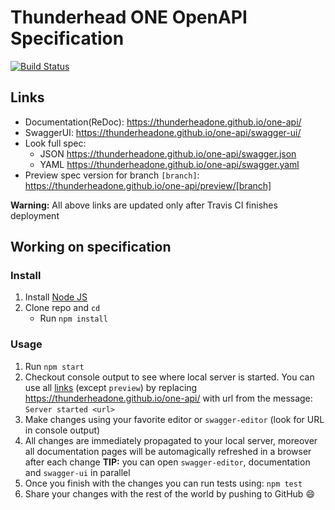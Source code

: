 # Thunderhead ONE OpenAPI Specification
[![Build Status](https://travis-ci.org/thunderheadone/one-api.svg?branch=master)](https://travis-ci.org/thunderheadone/one-api)

## Links

- Documentation(ReDoc): https://thunderheadone.github.io/one-api/
- SwaggerUI: https://thunderheadone.github.io/one-api/swagger-ui/
- Look full spec:
    + JSON https://thunderheadone.github.io/one-api/swagger.json
    + YAML https://thunderheadone.github.io/one-api/swagger.yaml
- Preview spec version for branch `[branch]`: https://thunderheadone.github.io/one-api/preview/[branch]

**Warning:** All above links are updated only after Travis CI finishes deployment

## Working on specification
### Install

1. Install [Node JS](https://nodejs.org/)
2. Clone repo and `cd`
    + Run `npm install`

### Usage

1. Run `npm start`
2. Checkout console output to see where local server is started. You can use all [links](#links) (except `preview`) by replacing https://thunderheadone.github.io/one-api/ with url from the message: `Server started <url>`
3. Make changes using your favorite editor or `swagger-editor` (look for URL in console output)
4. All changes are immediately propagated to your local server, moreover all documentation pages will be automagically refreshed in a browser after each change
**TIP:** you can open `swagger-editor`, documentation and `swagger-ui` in parallel
5. Once you finish with the changes you can run tests using: `npm test`
6. Share your changes with the rest of the world by pushing to GitHub :smile:
